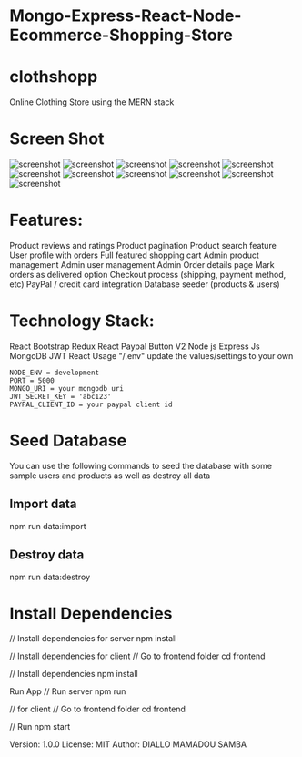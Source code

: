 # Mongo-Express-React-Node-Ecommerce-Shopping-Store

# clothshopp

Online Clothing Store using the MERN stack


# Screen Shot
 ![screenshot](0.png)
 ![screenshot](3.png)
  ![screenshot](9.png)
 ![screenshot](7.png)
 ![screenshot](1.png)
 ![screenshot](2.png)
 ![screenshot](4.png)
 ![screenshot](5.png)
 ![screenshot](6.png)
 ![screenshot](7.png)
 ![screenshot](8.png)

# Features:

Product reviews and ratings
Product pagination
Product search feature
User profile with orders
Full featured shopping cart
Admin product management
Admin user management
Admin Order details page
Mark orders as delivered option
Checkout process (shipping, payment method, etc)
PayPal / credit card integration
Database seeder (products & users)
# Technology Stack:
React Bootstrap
Redux
React Paypal Button V2
Node js
Express Js
MongoDB
JWT
React
Usage
"/.env" update the values/settings to your own

    NODE_ENV = development
    PORT = 5000
    MONGO_URI = your mongodb uri
    JWT_SECRET_KEY = 'abc123'
    PAYPAL_CLIENT_ID = your paypal client id
# Seed Database
You can use the following commands to seed the database with some sample users and products as well as destroy all data
## Import data
npm run data:import
## Destroy data
npm run data:destroy

# Install Dependencies
// Install dependencies for server
npm install

// Install dependencies for client
// Go to frontend folder
cd frontend

// Install dependencies
npm install

Run App
// Run server
npm run

// for client
// Go to frontend folder
cd frontend

// Run
npm start

Version: 1.0.0
License: MIT
Author: DIALLO MAMADOU SAMBA
